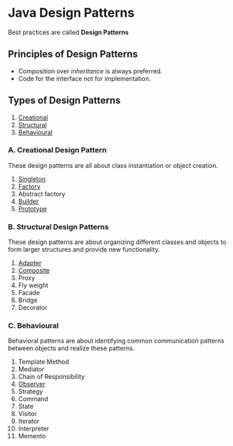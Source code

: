 # Java Design Patterns

Best practices are called **Design Patterns**

## Principles of Design Patterns

* Composition over _inheritance_ is always preferred.
* Code for the interface not for implementation.

## Types of Design Patterns

1. [Creational](java-design-pattern.md#a-creational-design-pattern)
2. [Structural](java-design-pattern.md#b-structural-design-patterns)
3. [Behavioural](java-design-pattern.md#c-behavioural)

### A. Creational Design Pattern

These design patterns are all about class instantiation or object creation.

1. [Singleton](https://github.com/tuhin47/Learning-Topis/tree/8fba622141e076d6aeb269670c6949f2f17ce2c8/docs/pattern/singleton-design-pattern.md)
2. [Factory](https://github.com/tuhin47/Learning-Topis/tree/8fba622141e076d6aeb269670c6949f2f17ce2c8/docs/pattern/factory-design-pattern.md)
3. Abstract factory
4. [Builder](https://github.com/tuhin47/Learning-Topis/tree/8fba622141e076d6aeb269670c6949f2f17ce2c8/docs/pattern/builder-design-pattern.md)
5. [Prototype](https://github.com/tuhin47/Learning-Topis/tree/8fba622141e076d6aeb269670c6949f2f17ce2c8/docs/pattern/prototype-design-pattern.md)

### B. Structural Design Patterns

These design patterns are about organizing different classes and objects to form larger structures and provide new functionality.

1. [Adapter](https://github.com/tuhin47/Learning-Topis/tree/8fba622141e076d6aeb269670c6949f2f17ce2c8/docs/pattern/adapter-design-pattern.md)
2. [Composite](https://github.com/tuhin47/Learning-Topis/tree/8fba622141e076d6aeb269670c6949f2f17ce2c8/docs/pattern/composite-design-pattern.md)
3. Proxy
4. Fly weight
5. Facade
6. Bridge
7. Decorator

### C. Behavioural

Behavioral patterns are about identifying common communication patterns between objects and realize these patterns.

1. Template Method
2. Mediator
3. Chain of Responsibility
4. [Observer](https://github.com/tuhin47/Learning-Topis/tree/8fba622141e076d6aeb269670c6949f2f17ce2c8/docs/pattern/observer-design-pattern.md)
5. Strategy
6. Command
7. State
8. Visitor
9. Iterator
10. Interpreter
11. Memento

